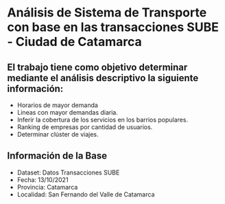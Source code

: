 # Análisis de Sistema de Transporte con base en las transacciones SUBE - Ciudad de Catamarca

## El trabajo tiene como objetivo determinar mediante el análisis descriptivo la siguiente información:
  - Horarios de mayor demanda
  - Lineas con mayor demandas diaria.
  - Inferir la cobertura de los servicios en los barrios populares.
  - Ranking de empresas por cantidad de usuarios.
  - Determinar clúster de viajes.
 
   
## Información de la Base

- Dataset: Datos Transacciones SUBE
- Fecha: 13/10/2021
- Provincia: Catamarca
- Localidad: San Fernando del Valle de Catamarca
